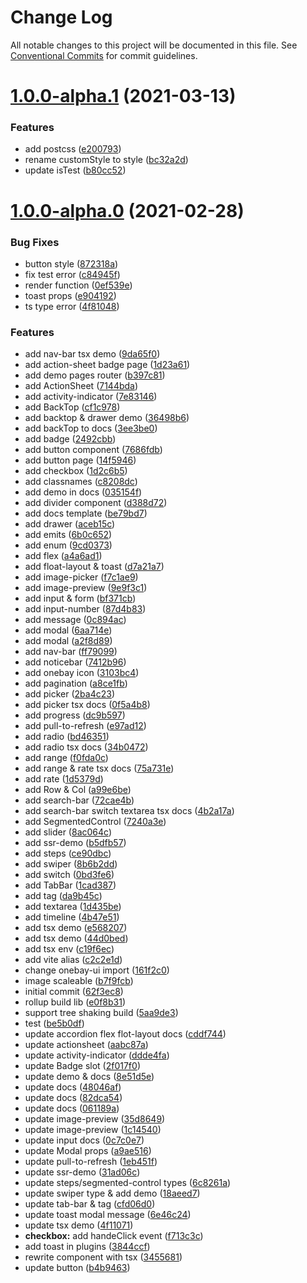 # Change Log

All notable changes to this project will be documented in this file.
See [Conventional Commits](https://conventionalcommits.org) for commit guidelines.

# [1.0.0-alpha.1](https://github.com/onebay/onebay-ui/compare/v1.0.0-alpha.0...v1.0.0-alpha.1) (2021-03-13)


### Features

* add postcss ([e200793](https://github.com/onebay/onebay-ui/commit/e200793ed0a966514d4511d7416a68be324f4786))
* rename customStyle to style ([bc32a2d](https://github.com/onebay/onebay-ui/commit/bc32a2db65c8cc312b18c1f5bcd376066d02456f))
* update isTest ([b80cc52](https://github.com/onebay/onebay-ui/commit/b80cc5280a93340c325aaf6200f7935321d51c54))





# [1.0.0-alpha.0](https://github.com/onebay/onebay-ui/compare/c2c2e1d5aba6246a8a23a9089e5f5ae283ca5f6d...v1.0.0-alpha.0) (2021-02-28)


### Bug Fixes

* button style ([872318a](https://github.com/onebay/onebay-ui/commit/872318abdb5b52d486a649a2adcb0a42715ecf36))
* fix test error ([c84945f](https://github.com/onebay/onebay-ui/commit/c84945f49fdb74d184b63e3b079e3ffa7f83536f))
* render function ([0ef539e](https://github.com/onebay/onebay-ui/commit/0ef539ebd25ce50f214656389a284ae9077a75f5))
* toast props ([e904192](https://github.com/onebay/onebay-ui/commit/e904192cab2d068772cf222c10659346daa2ed56))
* ts type error ([4f81048](https://github.com/onebay/onebay-ui/commit/4f81048985680fd5a69b9294b6e41301ffb1157e))


### Features

*  add nav-bar tsx demo ([9da65f0](https://github.com/onebay/onebay-ui/commit/9da65f0e164a8edcfd6d197e1f0381357c37d3f3))
* add  action-sheet badge page ([1d23a61](https://github.com/onebay/onebay-ui/commit/1d23a61d43554cf4fe17a36a7b37f70e759fdc60))
* add  demo pages router ([b397c81](https://github.com/onebay/onebay-ui/commit/b397c815bf61434ff45e83b8bd2687e596f49ab4))
* add ActionSheet ([7144bda](https://github.com/onebay/onebay-ui/commit/7144bdae47a0202b3c6ef28e06089dc4cc8047e1))
* add activity-indicator ([7e83146](https://github.com/onebay/onebay-ui/commit/7e831467988fcddf7c5d8edd3c3bdb7797913d8d))
* add BackTop ([cf1c978](https://github.com/onebay/onebay-ui/commit/cf1c97805dc41d12bb7ac9cbdd24cbda73491537))
* add backtop & drawer demo ([36498b6](https://github.com/onebay/onebay-ui/commit/36498b6ce6f0dae4cd6dc3e7dd8d378b9d23003f))
* add backTop to docs ([3ee3be0](https://github.com/onebay/onebay-ui/commit/3ee3be0f3ac3c9ffff8928496d025b10db4316c4))
* add badge ([2492cbb](https://github.com/onebay/onebay-ui/commit/2492cbb439a93860231d924cb3ee64c52b405f1a))
* add button component ([7686fdb](https://github.com/onebay/onebay-ui/commit/7686fdb056887f096b5843b31e9217ada2574c00))
* add button page ([14f5946](https://github.com/onebay/onebay-ui/commit/14f5946303821e3eff5865915edd2666f949c90b))
* add checkbox ([1d2c6b5](https://github.com/onebay/onebay-ui/commit/1d2c6b5893eedc137b3f763f2494d2a5c55af7bf))
* add classnames ([c8208dc](https://github.com/onebay/onebay-ui/commit/c8208dc8d155aac36f657496492d2b6ea3e5812f))
* add demo in docs ([035154f](https://github.com/onebay/onebay-ui/commit/035154f3802cfa20f675450176a25f7e80bdd67d))
* add divider component ([d388d72](https://github.com/onebay/onebay-ui/commit/d388d7275d2a7d1631c303e30a720e801b79dfb8))
* add docs template ([be79bd7](https://github.com/onebay/onebay-ui/commit/be79bd76993b16c249752faf18f471b376572dc1))
* add drawer ([aceb15c](https://github.com/onebay/onebay-ui/commit/aceb15c6e732cbf733ee6568becc459130598bf6))
* add emits ([6b0c652](https://github.com/onebay/onebay-ui/commit/6b0c6528ecf51d994db41d529eb567c80d34f648))
* add enum ([9cd0373](https://github.com/onebay/onebay-ui/commit/9cd03736611a208556f4b79da4a7cdfa1a22ae96))
* add flex ([a4a6ad1](https://github.com/onebay/onebay-ui/commit/a4a6ad1cd289048b11caad955a23d476e04ca9a5))
* add float-layout & toast ([d7a21a7](https://github.com/onebay/onebay-ui/commit/d7a21a75da09c8ab4105359a7e02cea7c952907c))
* add image-picker ([f7c1ae9](https://github.com/onebay/onebay-ui/commit/f7c1ae92324b8adb1e718908062f402b5a9e552b))
* add image-preview ([9e9f3c1](https://github.com/onebay/onebay-ui/commit/9e9f3c1675a609e36c170c2f304f5e5c0f1fa9fd))
* add input & form ([bf371cb](https://github.com/onebay/onebay-ui/commit/bf371cb0dd1880623bd50e61a6c2beec88a9a312))
* add input-number ([87d4b83](https://github.com/onebay/onebay-ui/commit/87d4b83fcb4dbd39310afbc565bb08c0a5d7bff4))
* add message ([0c894ac](https://github.com/onebay/onebay-ui/commit/0c894acc87325121aa1a143a4f25cc83b676850c))
* add modal ([6aa714e](https://github.com/onebay/onebay-ui/commit/6aa714e23778b180737306ee38379bd5e774822e))
* add modal ([a2f8d89](https://github.com/onebay/onebay-ui/commit/a2f8d890bb5ba3db8f744a005b127dba6a6d90e7))
* add nav-bar ([ff79099](https://github.com/onebay/onebay-ui/commit/ff79099e9c8909ab769c4abb61e96617a7c93070))
* add noticebar ([7412b96](https://github.com/onebay/onebay-ui/commit/7412b964d270dcfe670f13b265c0ed31458ee9d0))
* add onebay icon ([3103bc4](https://github.com/onebay/onebay-ui/commit/3103bc4d7ffa95b40fd6f53393626ae8076f3bc9))
* add pagination ([a8ce1fb](https://github.com/onebay/onebay-ui/commit/a8ce1fb17c36d6240fc645592b5e900b0e6b8bc6))
* add picker ([2ba4c23](https://github.com/onebay/onebay-ui/commit/2ba4c23e84c7b635f0e87b55a3ba1203ced800fd))
* add picker tsx docs ([0f5a4b8](https://github.com/onebay/onebay-ui/commit/0f5a4b8763161607740b9a01b427994a12d3e63e))
* add progress ([dc9b597](https://github.com/onebay/onebay-ui/commit/dc9b597b0ef5fe4361e5116732b292e94bf126cb))
* add pull-to-refresh ([e97ad12](https://github.com/onebay/onebay-ui/commit/e97ad1271eae7d57ceface01ab4f53832f599133))
* add radio ([bd46351](https://github.com/onebay/onebay-ui/commit/bd463518bd4e1f9380a83e687679fe09a828f9b7))
* add radio tsx docs ([34b0472](https://github.com/onebay/onebay-ui/commit/34b0472802db9b9acbe0093c39ddec12b3124e86))
* add range ([f0fda0c](https://github.com/onebay/onebay-ui/commit/f0fda0c908c8119e927f3b5c6b1956d53d48fd20))
* add range & rate tsx docs ([75a731e](https://github.com/onebay/onebay-ui/commit/75a731eda58503ed7608a983304e284a08b90b6f))
* add rate ([1d5379d](https://github.com/onebay/onebay-ui/commit/1d5379d6903a9bdc82e52f368646cf07823779cb))
* add Row & Col ([a99e6be](https://github.com/onebay/onebay-ui/commit/a99e6bed70573f413f5880b02d1968e3709c9ffd))
* add search-bar ([72cae4b](https://github.com/onebay/onebay-ui/commit/72cae4ba3ef75e148a15fdfce13ebd88d6603963))
* add search-bar switch textarea tsx docs ([4b2a17a](https://github.com/onebay/onebay-ui/commit/4b2a17a6ad438e7bddaa35f3878523d857430c2f))
* add SegmentedControl ([7240a3e](https://github.com/onebay/onebay-ui/commit/7240a3eb502192c6c4d29fd44922588abfabb525))
* add slider ([8ac064c](https://github.com/onebay/onebay-ui/commit/8ac064c07b9f2b6bf1818b317b57aeeb4a477c56))
* add ssr-demo ([b5dfb57](https://github.com/onebay/onebay-ui/commit/b5dfb57d4e80b7518fd295b06b29310f34a6c14a))
* add steps ([ce90dbc](https://github.com/onebay/onebay-ui/commit/ce90dbca8651ebfd6ee252cec035421f2e8db113))
* add swiper ([8b6b2dd](https://github.com/onebay/onebay-ui/commit/8b6b2dd0d611f1c801e24c4d887628c574786200))
* add switch ([0bd3fe6](https://github.com/onebay/onebay-ui/commit/0bd3fe6851a58454573446f6734cc2a4b2796467))
* add TabBar ([1cad387](https://github.com/onebay/onebay-ui/commit/1cad387ca96af70de3d45120c6e80ed2063541b3))
* add tag ([da9b45c](https://github.com/onebay/onebay-ui/commit/da9b45cb942450d7b5a98ab2a1a39d213fa1e625))
* add textarea ([1d435be](https://github.com/onebay/onebay-ui/commit/1d435beb5da597a4714d314d28e7a6fd6a3f40a7))
* add timeline ([4b47e51](https://github.com/onebay/onebay-ui/commit/4b47e5198af824240a1e7000c1a4e342cd23c6f3))
* add tsx demo ([e568207](https://github.com/onebay/onebay-ui/commit/e568207d159bd7156f51bee5a768db31cae3841d))
* add tsx demo ([44d0bed](https://github.com/onebay/onebay-ui/commit/44d0bedd837700dd65f8898a9c819a876ba0fabc))
* add tsx env ([c19f6ec](https://github.com/onebay/onebay-ui/commit/c19f6ec9c1dd9246863730225f8b7c084f65dfdc))
* add vite alias ([c2c2e1d](https://github.com/onebay/onebay-ui/commit/c2c2e1d5aba6246a8a23a9089e5f5ae283ca5f6d))
* change onebay-ui import ([161f2c0](https://github.com/onebay/onebay-ui/commit/161f2c0f3729a9d8d19a21021c929be52f1db209))
* image scaleable ([b7f9fcb](https://github.com/onebay/onebay-ui/commit/b7f9fcbca46a62101605e3a09fd59858caf209a6))
* initial commit ([62f3ec8](https://github.com/onebay/onebay-ui/commit/62f3ec8d7b5b79d2c8f8f532bd0dd363b987d833))
* rollup build lib ([e0f8b31](https://github.com/onebay/onebay-ui/commit/e0f8b31784b143d4078468c19e81e624c166e64a))
* support tree shaking build ([5aa9de3](https://github.com/onebay/onebay-ui/commit/5aa9de346011369ddfb85e0f227cac13b273e1f0))
* test ([be5b0df](https://github.com/onebay/onebay-ui/commit/be5b0df5f9858b42b17d0e5063c243d422719c59))
* update accordion flex flot-layout docs ([cddf744](https://github.com/onebay/onebay-ui/commit/cddf744e9ac64d700b7665a1893d89b5ee6516aa))
* update actionsheet ([aabc87a](https://github.com/onebay/onebay-ui/commit/aabc87a18440bf531e39ef2bfb1dfcd9790ec2c0))
* update activity-indicator ([ddde4fa](https://github.com/onebay/onebay-ui/commit/ddde4fac122f6030448ab512ec666bbceaf8528e))
* update Badge slot ([2f017f0](https://github.com/onebay/onebay-ui/commit/2f017f09e8678511084753f7760a45823ce9138a))
* update demo & docs ([8e51d5e](https://github.com/onebay/onebay-ui/commit/8e51d5e351194399e02eb55645be3f3210256116))
* update docs ([48046af](https://github.com/onebay/onebay-ui/commit/48046afc2e0c511ec436fdbdf5b832f8aaa3a5fc))
* update docs ([82dca54](https://github.com/onebay/onebay-ui/commit/82dca54d55960d8503965b25b4b7ab11e123418c))
* update docs ([061189a](https://github.com/onebay/onebay-ui/commit/061189a9adc4c0725aa6db64f2d21f52b20c52cf))
* update image-preview ([35d8649](https://github.com/onebay/onebay-ui/commit/35d864971bd526ef852a556d7f20497d4600ac50))
* update image-preview ([1c14540](https://github.com/onebay/onebay-ui/commit/1c145402e4a4997dfb0282180c27509a31fcbfdc))
* update input docs ([0c7c0e7](https://github.com/onebay/onebay-ui/commit/0c7c0e7c4964433a11a5a53d2450036c9334b858))
* update Modal props ([a9ae516](https://github.com/onebay/onebay-ui/commit/a9ae51686eeaea8f99f622d7261535a4d4228f65))
* update pull-to-refresh ([1eb451f](https://github.com/onebay/onebay-ui/commit/1eb451f96a7018b5a50bdff513a0fce462fcfcfd))
* update ssr-demo ([31ad06c](https://github.com/onebay/onebay-ui/commit/31ad06c5626c6ad1f83df1d377b776383b9b2449))
* update steps/segmented-control types ([6c8261a](https://github.com/onebay/onebay-ui/commit/6c8261a76a19cef362255c37520f380bafa69aa1))
* update swiper type & add demo ([18aeed7](https://github.com/onebay/onebay-ui/commit/18aeed747c82fa48f2cc3bd469bd7ae0d061df39))
* update tab-bar & tag ([cfd06d0](https://github.com/onebay/onebay-ui/commit/cfd06d0f63565d6f3976197bf71e5001407ccbe4))
* update toast modal message ([6e46c24](https://github.com/onebay/onebay-ui/commit/6e46c24b44455da81b6174364af171d3099c95cf))
* update tsx demo ([4f11071](https://github.com/onebay/onebay-ui/commit/4f110718285856cce153b0a6225ca244278fbd2e))
* **checkbox:** add handeClick event ([f713c3c](https://github.com/onebay/onebay-ui/commit/f713c3c6f59cc133fadcb912e858238b663be9c3))
* add toast in plugins ([3844ccf](https://github.com/onebay/onebay-ui/commit/3844ccfbe36d3faaef860262df35e4629d0b88eb))
* rewrite component with tsx ([3455681](https://github.com/onebay/onebay-ui/commit/34556813e9536b72e295fd165f5225d449c1d4ab))
* update button ([b4b9463](https://github.com/onebay/onebay-ui/commit/b4b9463778de54f80beeb90a4b52944f6dfdc144))
